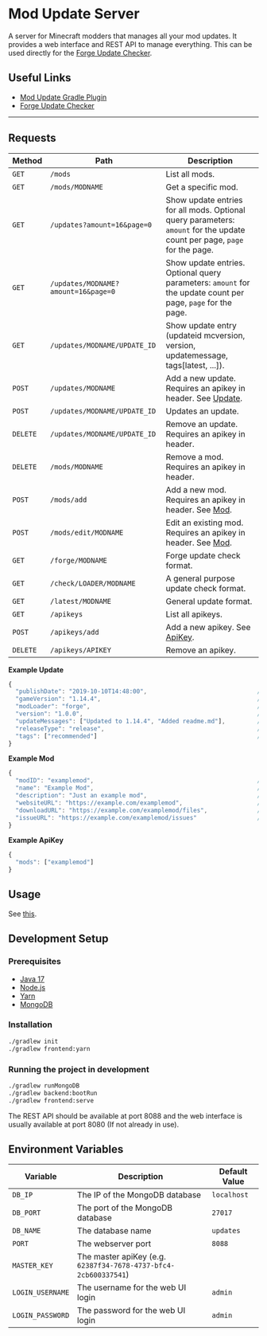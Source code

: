# Mod Update Server

A server for Minecraft modders that manages all your mod updates.
It provides a web interface and REST API to manage everything.
This can be used directly for the [Forge Update Checker](https://docs.minecraftforge.net/en/1.20.x/misc/updatechecker/).

## Useful Links

- [Mod Update Gradle Plugin](https://github.com/henkelmax/mod-update-plugin)
- [Forge Update Checker](https://docs.minecraftforge.net/en/1.20.x/misc/updatechecker/)

---

## Requests

| Method   | Path                                | Description                                                                                                               |
| -------- |-------------------------------------|---------------------------------------------------------------------------------------------------------------------------|
| `GET`    | `/mods`                             | List all mods.                                                                                                            |
| `GET`    | `/mods/MODNAME`                     | Get a specific mod.                                                                                                       |
| `GET`    | `/updates?amount=16&page=0`         | Show update entries for all mods. Optional query parameters: `amount` for the update count per page, `page` for the page. |
| `GET`    | `/updates/MODNAME?amount=16&page=0` | Show update entries. Optional query parameters: `amount` for the update count per page, `page` for the page.              |
| `GET`    | `/updates/MODNAME/UPDATE_ID`        | Show update entry (updateid mcversion, version, updatemessage, tags[latest, ...]).                                        |
| `POST`   | `/updates/MODNAME`                  | Add a new update. Requires an apikey in header. See [Update](#update).                                                    |
| `POST`   | `/updates/MODNAME/UPDATE_ID`        | Updates an update.                                                                                                        |
| `DELETE` | `/updates/MODNAME/UPDATE_ID`        | Remove an update. Requires an apikey in header.                                                                           |
| `DELETE` | `/mods/MODNAME`                     | Remove a mod. Requires an apikey in header.                                                                               |
| `POST`   | `/mods/add`                         | Add a new mod. Requires an apikey in header. See [Mod](#mod).                                                             |
| `POST`   | `/mods/edit/MODNAME`                | Edit an existing mod. Requires an apikey in header. See [Mod](#mod).                                                      |
| `GET`    | `/forge/MODNAME`                    | Forge update check format.                                                                                                |
| `GET`    | `/check/LOADER/MODNAME`             | A general purpose update check format.                                                                                    |
| `GET`    | `/latest/MODNAME`                   | General update format.                                                                                                    |
| `GET`    | `/apikeys`                          | List all apikeys.                                                                                                         |
| `POST`   | `/apikeys/add`                      | Add a new apikey. See [ApiKey](#apikey).                                                                                  |
| `DELETE` | `/apikeys/APIKEY`                   | Remove an apikey.                                                                                                         |

**Example Update**

```js
{
  "publishDate": "2019-10-10T14:48:00",                               // The publishing date (used to order the updates).
  "gameVersion": "1.14.4",                                            // The game version.
  "modLoader": "forge",                                               // The mod loader [forge, fabric, quilt]. Default value: "forge".
  "version": "1.0.0",                                                 // The mod version.
  "updateMessages": ["Updated to 1.14.4", "Added readme.md"],         // The update messages (Changelog etc.).
  "releaseType": "release",                                           // The release type [alpha, beta, release]. Default value: "release".
  "tags": ["recommended"]                                             // Additional tags e.g. recommended.
}
```

**Example Mod**

```js
{
  "modID": "examplemod",                                              // The mod ID (used to identify the mod)
  "name": "Example Mod",                                              // The name of the mod
  "description": "Just an example mod",                               // The mod description
  "websiteURL": "https://example.com/examplemod",                     // The URL to the mods website
  "downloadURL": "https://example.com/examplemod/files",              // The URL to the mods download page
  "issueURL": "https://example.com/examplemod/issues"                 // The issue tracker url of this mod
}
```

**Example ApiKey**

```js
{
  "mods": ["examplemod"]                                                // The mods that this key has access to ("*" for every mod)
}
```

## Usage

See [this](docker_compose.md).

## Development Setup

### Prerequisites

- [Java 17](https://www.oracle.com/java/technologies/downloads/#java17)
- [Node.js](https://nodejs.org/)
- [Yarn](https://yarnpkg.com/)
- [MongoDB](https://www.mongodb.com/)

### Installation

```sh
./gradlew init
./gradlew frontend:yarn
```

### Running the project in development

```sh
./gradlew runMongoDB
./gradlew backend:bootRun
./gradlew frontend:serve
```


The REST API should be available at port 8088 and the web interface is usually available at port 8080 (If not already in
use).

## Environment Variables

| Variable         | Description                                                     | Default Value |
| ---------------- | --------------------------------------------------------------- |---------------|
| `DB_IP`          | The IP of the MongoDB database                                  | `localhost`   |
| `DB_PORT`        | The port of the MongoDB database                                | `27017`       |
| `DB_NAME`        | The database name                                               | `updates`     |
| `PORT`           | The webserver port                                              | `8088`        |
| `MASTER_KEY`     | The master apiKey (e.g. `62387f34-7678-4737-bfc4-2cb600337541`) |               |
| `LOGIN_USERNAME` | The username for the web UI login                               | `admin`       |
| `LOGIN_PASSWORD` | The password for the web UI login                               | `admin`       |

